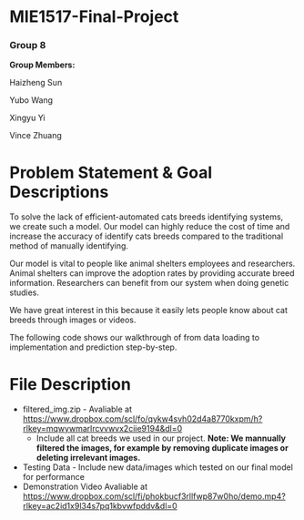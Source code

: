 # **MIE1517-Final-Project**
### Group 8

**Group Members:**

Haizheng Sun

Yubo Wang

Xingyu Yi

Vince Zhuang

# **Problem Statement & Goal Descriptions**
To solve the lack of efficient-automated cats breeds identifying systems, we create such a model. Our model can highly reduce the cost of time and increase the accuracy of identify cats breeds compared to the traditional method of manually identifying.

Our model is vital to people like animal shelters employees and researchers. Animal shelters can improve the adoption rates by providing accurate breed information. Researchers can benefit from our system when doing genetic studies.

We have great interest in this because it easily lets people know about cat breeds through images or videos.

The following code shows our walkthrough of from data loading to implementation and prediction step-by-step.

# **File Description**

* filtered_img.zip - Avaliable at https://www.dropbox.com/scl/fo/qykw4svh02d4a8770kxpm/h?rlkey=mqwywmarlrcvvwvx2ciie9194&dl=0
  - Include all cat breeds we used in our project. **Note: We mannually filtered the images, for example by removing duplicate images or deleting irrelevant images.**
* Testing Data - Include new data/images which tested on our final model for performance
* Demonstration Video Avaliable at https://www.dropbox.com/scl/fi/phokbucf3rllfwp87w0ho/demo.mp4?rlkey=ac2id1x9l34s7pq1kbvwfpddv&dl=0
